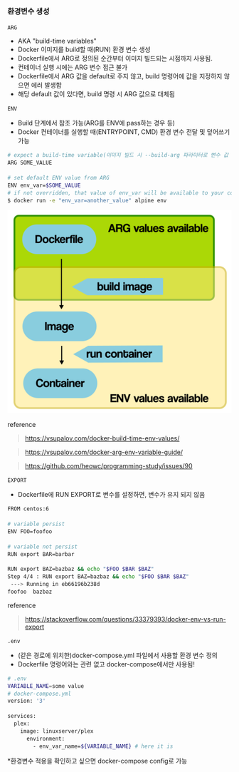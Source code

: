 ### 환경변수 생성

`ARG`

- AKA "build-time variables"
- Docker 이미지를 build할 때(RUN) 환경 변수 생성
- Dockerfile에서 ARG로 정의된 순간부터 이미지 빌드되는 시점까지 사용됨.
- 컨테이너 실행 시에는 ARG 변수 접근 불가
- Dockerfile에서 ARG 값을 default로 주지 않고, build 명령어에 값을 지정하지 않으면 에러 발생함
- 해당 default 값이 있다면, build 명령 시 ARG 값으로 대체됨



`ENV`

- Build 단계에서 참조 가능(ARG를 ENV에 pass하는 경우 등)
- Docker 컨테이너를 실행할 때(ENTRYPOINT, CMD) 환경 변수 전달 및 덮어쓰기 가능

```bash
# expect a build-time variable(이미지 빌드 시 --build-arg 파라미터로 변수 값 전달하기)
ARG SOME_VALUE

# set default ENV value from ARG
ENV env_var=$SOME_VALUE
# if not overridden, that value of env_var will be available to your containers!
$ docker run -e "env_var=another_value" alpine env
```

![ARGvsENV](img/ARGvsENV.png)



reference

>  https://vsupalov.com/docker-build-time-env-values/

>  https://vsupalov.com/docker-arg-env-variable-guide/

>  https://github.com/heowc/programming-study/issues/90





`EXPORT`

- Dockerfile에 RUN EXPORT로 변수를 설정하면, 변수가 유지 되지 않음

```bash
FROM centos:6

# variable persist
ENV FOO=foofoo

# variable not persist
RUN export BAR=barbar

RUN export BAZ=bazbaz && echo "$FOO $BAR $BAZ"
Step 4/4 : RUN export BAZ=bazbaz && echo "$FOO $BAR $BAZ"
 ---> Running in eb66196b238d
foofoo  bazbaz
```

reference

>  https://stackoverflow.com/questions/33379393/docker-env-vs-run-export



`.env`

- (같은 경로에 위치한)docker-compose.yml 파일에서 사용할 환경 변수 정의
- Dockerfile 명령어와는 관련 없고 docker-compose에서만 사용됨!

```bash
# .env
VARIABLE_NAME=some value
# docker-compose.yml
version: '3'

services:
  plex:
    image: linuxserver/plex
      environment:
        - env_var_name=${VARIABLE_NAME} # here it is
```

*환경변수 적용을 확인하고 싶으면 docker-compose config로 가능

